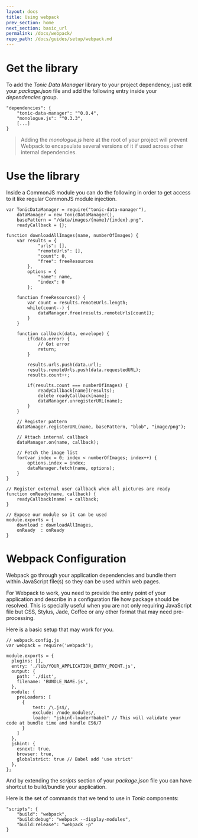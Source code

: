 ```yaml
---
layout: docs
title: Using webpack
prev_section: home
next_section: basic_url
permalink: /docs/webpack/
repo_path: /docs/guides/setup/webpack.md
---
```


# Get the library

To add the _Tonic Data Manager_ library to your project dependency, just edit
your _package.json_ file and add the following entry inside your _dependencies_
group.

```
"dependencies": {
    "tonic-data-manager": "^0.0.4",
    "monologue.js": "^0.3.3",
    [...]
}
```

> Adding the _monologue.js_ here at the root of your project will prevent
> Webpack to encapsulate several versions of it if used across other internal
> dependencies.

# Use the library

Inside a CommonJS module you can do the following in order to get access to it
like regular CommonJS module injection.


```
var TonicDataManager = require("tonic-data-manager"),
    dataManager = new TonicDataManager(),
    basePattern = "/data/images/{name}/{index}.png",
    readyCallback = {};

function downloadAllImages(name, numberOfImages) {
    var results = {
            "urls": [],
            "remoteUrls": [],
            "count": 0,
            "free": freeResources
        },
        options = {
            "name": name,
            "index": 0
        };

    function freeResources() {
        var count = results.remoteUrls.length;
        while(count--) {
            dataManager.free(results.remoteUrls[count]);
        }
    }

    function callback(data, envelope) {
        if(data.error) {
            // Got error
            return;
        }

        results.urls.push(data.url);
        results.remoteUrls.push(data.requestedURL);
        results.count++;

        if(results.count === numberOfImages) {
            readyCallback[name](results);
            delete readyCallback[name];
            dataManager.unregisterURL(name);
        }
    }

    // Register pattern
    dataManager.registerURL(name, basePattern, "blob", "image/png");

    // Attach internal callback
    dataManager.on(name, callback);

    // Fetch the image list
    for(var index = 0; index < numberOfImages; index++) {
        options.index = index;
        dataManager.fetch(name, options);
    }
}

// Register external user callback when all pictures are ready
function onReady(name, callback) {
    readyCallback[name] = callback;
}

// Expose our module so it can be used
module.exports = {
    download : downloadAllImages,
    onReady  : onReady
}

```

# Webpack Configuration

Webpack go through your application dependencies and bundle them within
JavaScript file(s) so they can be used within web pages.

For Webpack to work, you need to provide the entry point of your application
and describe in a configuration file how package should be resolved.
This is specially useful when you are not only requiring JavaScript file but CSS,
Stylus, Jade, Coffee or any other format that may need pre-processing.

Here is a basic setup that may work for you.

```
// webpack.config.js
var webpack = require('webpack');

module.exports = {
  plugins: [],
  entry: './lib/YOUR_APPLICATION_ENTRY_POINT.js',
  output: {
    path: './dist',
    filename: 'BUNDLE_NAME.js',
  },
  module: {
    preLoaders: [
      {
          test: /\.js$/,
          exclude: /node_modules/,
          loader: "jshint-loader!babel" // This will validate your code at bundle time and handle ES6/7
      }
    ]
  },
  jshint: {
    esnext: true,
    browser: true,
    globalstrict: true // Babel add 'use strict'
  },
};

```

And by extending the _scripts_ section of your _package.json_ file you can
have shortcut to build/bundle your application.

Here is the set of commands that we tend to use in _Tonic_ components:

```
"scripts": {
    "build": "webpack",
    "build:debug": "webpack --display-modules",
    "build:release": "webpack -p"
}
```

